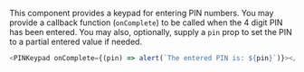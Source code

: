 This component provides a keypad for entering PIN numbers. You may provide a callback function (`onComplete`) to be called when the 4 digit PIN has been entered. You may also, optionally, supply a `pin` prop to set the PIN to a partial entered value if needed.

```js
<PINKeypad onComplete={(pin) => alert(`The entered PIN is: ${pin}`)}></PINKeypad>
```
